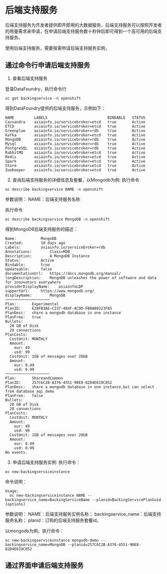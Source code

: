 # 后端支持服务

后端支持服务为开发者提供即开即用的大数据服务，后端支持服务可以按照开发者的用量需求来申请，在申请后端支持服务数十秒钟后即可得到一个高可用的后端支持服务。

使用后端支持服务，需要按需申请后端支持服务实例，

## 通过命令行申请后端支持服务

1. 查看后端支持服务

登录DataFoundry，执行命令行
```
oc get backingservice -n openshift
```

得到DataFoundry提供的后端支持服务，示例如下：
```
NAME         LABELS                           BINDABLE   STATUS
Cassandra    asiainfo.io/servicebroker=etcd   true       Active
ETCD         asiainfo.io/servicebroker=etcd   true       Active
Greenplum    asiainfo.io/servicebroker=rdb    true       Active
Kafka        asiainfo.io/servicebroker=etcd   true       Active
MongoDB      asiainfo.io/servicebroker=rdb    true       Active
Mysql        asiainfo.io/servicebroker=rdb    true       Active
PostgreSQL   asiainfo.io/servicebroker=rdb    true       Active
RabbitMQ     asiainfo.io/servicebroker=etcd   true       Active
Redis        asiainfo.io/servicebroker=etcd   true       Active
Spark        asiainfo.io/servicebroker=etcd   true       Active
Storm        asiainfo.io/servicebroker=etcd   true       Active
ZooKeeper    asiainfo.io/servicebroker=etcd   true       Active
```

2. 查询后端支持服务的详细信息及套餐，以Mongodb为例:
执行命令
```
oc describe backingservice NAME -n openshift
```
参数说明：
NAME：后端支持服务名称

执行命令
```
oc describe backingservice MongoDB -n openshift
```

得到MongoDB后端支持服务的描述：

```
Name:			MongoDB
Created:		10 days ago
Labels:			asiainfo.io/servicebroker=rdb
Annotations:		Class=RDB
Description:		A MongoDB Instance
Status:			Active
Bindable:		true
Updateable:		false
documentationUrl:	https://docs.mongodb.org/manual/
longDescription:	MongoDB unleashes the power of software and data for innovators everywhere
providerDisplayName:	asiainfoLDP
supportUrl:		https://www.mongodb.org/
displayName:		MongoDB
────────────────────
Plan:		Experimental
PlanID:		E28FB3AE-C237-484F-AC9D-FB0A80223F85
PlanDesc:	share a mongodb database in one instance
PlanFree:	true
Bullets:
  20 GB of Disk
  20 connections
PlanCosts:
  CostUnit:	MONTHLY
  Amount:
    eur: 49
    usd: 99
  CostUnit:	1GB of messages over 20GB
  Amount:
    eur: 0.49
    usd: 0.99
────────────────────
Plan:		ShareandCommon
PlanID:		257C6C2B-A376-4551-90E8-82D4E619C852
PlanDesc:	share a mongodb database in one instance,but can select from database aqi_demo
PlanFree:	false
Bullets:
  20 GB of Disk
  20 connections
PlanCosts:
  CostUnit:	MONTHLY
  Amount:
    eur: 49
    usd: 99
  CostUnit:	1GB of messages over 20GB
  Amount:
    eur: 0.49
    usd: 0.99
No events.
```

3. 申请后端支持服务实例:
执行命令：
```
oc new-backingserviceinstance
```
命令说明：
```
Usage:
  oc new-backingserviceinstance NAME --backingservice_name=BackingServiceName --planid=BackingServicePlanGuid [options]
```
参数说明：
NAME：后端支持服务实例名称；
backingservice_name：后端支持服务名称；
planid：订购的后端支持服务套餐id。

以mongodb为例，执行命令：
```
oc new-backingserviceinstance mongodb-demo --backingservice_name=MongoDB --planid=257C6C2B-A376-4551-90E8-82D4E619C852
```

## 通过界面申请后端支持服务

